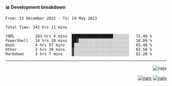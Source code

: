 <b>📊 Development breakdown</b>
<!--START_SECTION:waka-->

```text
From: 13 December 2022 - To: 19 May 2023

Total Time: 142 hrs 11 mins

YAML         103 hrs 4 mins  ██████████████████░░░░░░░   72.49 %
PowerShell   14 hrs 20 mins  ██▓░░░░░░░░░░░░░░░░░░░░░░   10.09 %
Bash         4 hrs 57 mins   █░░░░░░░░░░░░░░░░░░░░░░░░   03.48 %
Other        3 hrs 39 mins   ▓░░░░░░░░░░░░░░░░░░░░░░░░   02.58 %
Markdown     3 hrs 7 mins    ▓░░░░░░░░░░░░░░░░░░░░░░░░   02.20 %
```

<!--END_SECTION:waka-->
-----
<p align="right">
  <img src="https://komarev.com/ghpvc/?username=najx&label=GitHub%20Profile%20Views&color=yellow&style=flat" alt="najx" />
</p align="center">
<p align="right">
  <a href="https://www.linkedin.com/in/abdx"><img src="https://img.shields.io/badge/LinkedIn--_.svg?style=social&logo=linkedin" alt="najx"></a>
  <a href="https://stackoverflow.com/users/19588110/najim-abdelmoula"><img src="https://img.shields.io/badge/Stack Overflow--_.svg?style=social&logo=stackoverflow" alt="najx"></a>
</p align="center">
